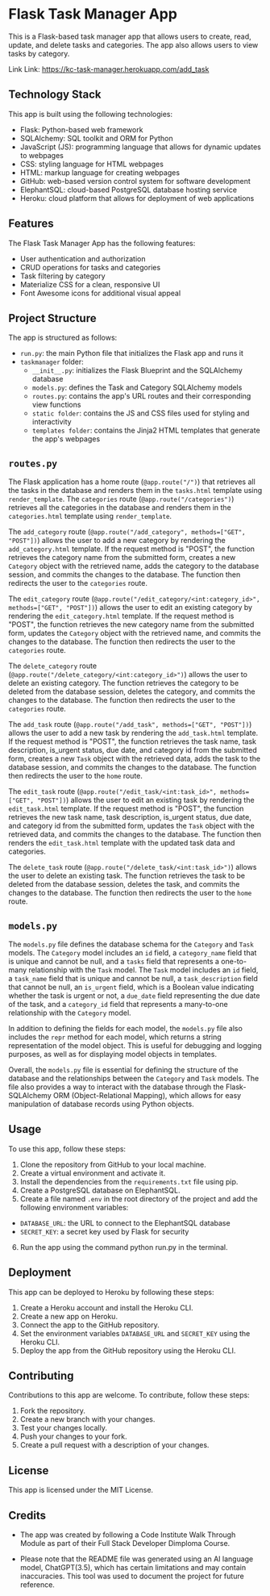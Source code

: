 # Flask Task Manager App
This is a Flask-based task manager app that allows users to create, read, update, and delete tasks and categories. The app also allows users to view tasks by category.

  Link Link: https://kc-task-manager.herokuapp.com/add_task


## Technology Stack
This app is built using the following technologies:

- Flask: Python-based web framework
- SQLAlchemy: SQL toolkit and ORM for Python
- JavaScript (JS): programming language that allows for dynamic updates to webpages
- CSS: styling language for HTML webpages
- HTML: markup language for creating webpages
- GitHub: web-based version control system for software development
- ElephantSQL: cloud-based PostgreSQL database hosting service
- Heroku: cloud platform that allows for deployment of web applications


## Features
The Flask Task Manager App has the following features:

- User authentication and authorization
- CRUD operations for tasks and categories
- Task filtering by category
- Materialize CSS for a clean, responsive UI
- Font Awesome icons for additional visual appeal


## Project Structure
The app is structured as follows:

- `run.py`: the main Python file that initializes the Flask app and runs it
- `taskmanager` folder:
  - `__init__.py`: initializes the Flask Blueprint and the SQLAlchemy database
  - `models.py`: defines the Task and Category SQLAlchemy models
  - `routes.py`: contains the app's URL routes and their corresponding view functions
  - `static folder`: contains the JS and CSS files used for styling and interactivity
  - `templates folder`: contains the Jinja2 HTML templates that generate the app's webpages


## `routes.py`

 The Flask application has a home route (`@app.route("/")`) that retrieves all the tasks in the database and renders them in the `tasks.html` template using `render_template`. The `categories` route (`@app.route("/categories")`) retrieves all the categories in the database and renders them in the `categories.html` template using `render_template`.

The `add_category` route (`@app.route("/add_category", methods=["GET", "POST"])`) allows the user to add a new category by rendering the `add_category.html` template. If the request method is "POST", the function retrieves the category name from the submitted form, creates a new `Category` object with the retrieved name, adds the category to the database session, and commits the changes to the database. The function then redirects the user to the `categories` route.

The `edit_category` route (`@app.route("/edit_category/<int:category_id>", methods=["GET", "POST"])`) allows the user to edit an existing category by rendering the `edit_category.html` template. If the request method is "POST", the function retrieves the new category name from the submitted form, updates the `Category` object with the retrieved name, and commits the changes to the database. The function then redirects the user to the `categories` route.

The `delete_category` route (`@app.route("/delete_category/<int:category_id>")`) allows the user to delete an existing category. The function retrieves the category to be deleted from the database session, deletes the category, and commits the changes to the database. The function then redirects the user to the `categories` route.

The `add_task` route (`@app.route("/add_task", methods=["GET", "POST"])`) allows the user to add a new task by rendering the `add_task.html` template. If the request method is "POST", the function retrieves the task name, task description, is_urgent status, due date, and category id from the submitted form, creates a new `Task` object with the retrieved data, adds the task to the database session, and commits the changes to the database. The function then redirects the user to the `home` route.

The `edit_task` route (`@app.route("/edit_task/<int:task_id>", methods=["GET", "POST"])`) allows the user to edit an existing task by rendering the `edit_task.html` template. If the request method is "POST", the function retrieves the new task name, task description, is_urgent status, due date, and category id from the submitted form, updates the `Task` object with the retrieved data, and commits the changes to the database. The function then renders the `edit_task.html` template with the updated task data and categories.

The `delete_task` route (`@app.route("/delete_task/<int:task_id>")`) allows the user to delete an existing task. The function retrieves the task to be deleted from the database session, deletes the task, and commits the changes to the database. The function then redirects the user to the `home` route.


## `models.py`

 The `models.py` file defines the database schema for the `Category` and `Task` models. The `Category` model includes an `id` field, a `category_name` field that is unique and cannot be null, and a `tasks` field that represents a one-to-many relationship with the `Task` model. The `Task` model includes an `id` field, a `task_name` field that is unique and cannot be null, a `task_description` field that cannot be null, an `is_urgent` field, which is a Boolean value indicating whether the task is urgent or not, a `due_date` field representing the due date of the task, and a `category_id` field that represents a many-to-one relationship with the `Category` model.

In addition to defining the fields for each model, the `models.py` file also includes the `repr` method for each model, which returns a string representation of the model object. This is useful for debugging and logging purposes, as well as for displaying model objects in templates.

Overall, the `models.py` file is essential for defining the structure of the database and the relationships between the `Category` and `Task` models. The file also provides a way to interact with the database through the Flask-SQLAlchemy ORM (Object-Relational Mapping), which allows for easy manipulation of database records using Python objects.


## Usage
To use this app, follow these steps:

1. Clone the repository from GitHub to your local machine.
2. Create a virtual environment and activate it.
3. Install the dependencies from the `requirements.txt` file using pip.
4. Create a PostgreSQL database on ElephantSQL.
5. Create a file named `.env` in the root directory of the project and add the following environment variables:
  - `DATABASE_URL`: the URL to connect to the ElephantSQL database
  - `SECRET_KEY`: a secret key used by Flask for security
6. Run the app using the command python run.py in the terminal.


## Deployment
This app can be deployed to Heroku by following these steps:

1. Create a Heroku account and install the Heroku CLI.
2. Create a new app on Heroku.
3. Connect the app to the GitHub repository.
4. Set the environment variables `DATABASE_URL` and `SECRET_KEY` using the Heroku CLI.
5. Deploy the app from the GitHub repository using the Heroku CLI.


## Contributing
Contributions to this app are welcome. To contribute, follow these steps:

1. Fork the repository.
2. Create a new branch with your changes.
3. Test your changes locally.
4. Push your changes to your fork.
5. Create a pull request with a description of your changes.


## License
This app is licensed under the MIT License.

## Credits
- The app was created by following a Code Institute Walk Through Module as part of their Full Stack Developer Dimploma Course. 

- Please note that the README file was generated using an AI language model, ChatGPT(3.5), which has certain limitations and may contain inaccuracies. This tool was used to document the project for future reference. 
